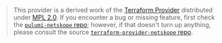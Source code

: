 > This provider is a derived work of the [Terraform Provider](https://github.com/terraform-providers/terraform-provider-netskope)
> distributed under [MPL 2.0](https://www.mozilla.org/en-US/MPL/2.0/). If you encounter a bug or missing feature,
> first check the [`pulumi-netskope` repo](/issues); however, if that doesn't turn up anything,
> please consult the source [`terraform-provider-netskope` repo](https://github.com/terraform-providers/terraform-provider-netskope/issues).
